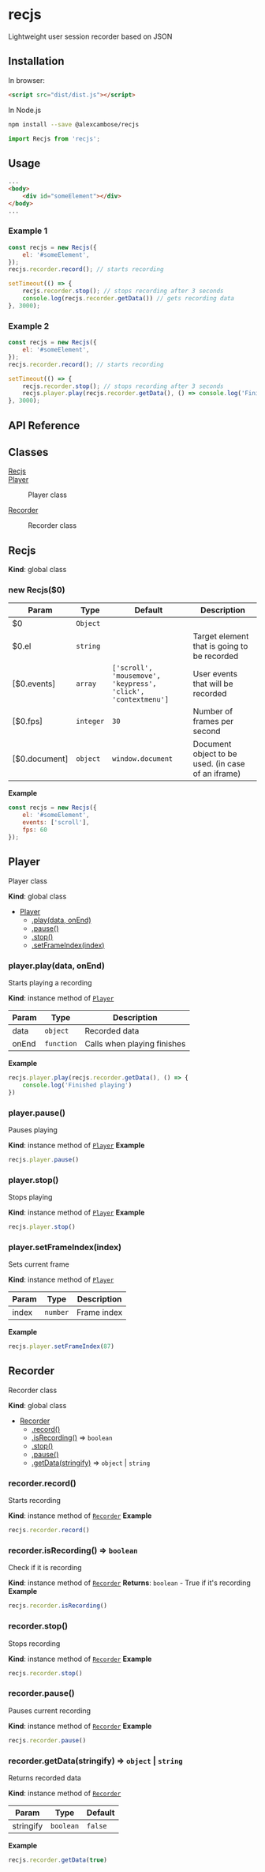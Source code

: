 # recjs
Lightweight user session recorder based on JSON

## Installation
In browser:

```html
<script src="dist/dist.js"></script>
```

In Node.js

```bash
npm install --save @alexcambose/recjs
```

```javascript
import Recjs from 'recjs';
```

## Usage

```html
...
<body>
    <div id="someElement"></div>
</body>
...
```

### Example 1

```javascript
const recjs = new Recjs({
    el: '#someElement',
});
recjs.recorder.record(); // starts recording

setTimeout(() => {
    recjs.recorder.stop(); // stops recording after 3 seconds
    console.log(recjs.recorder.getData()) // gets recording data
}, 3000);
```

### Example 2

```javascript
const recjs = new Recjs({
    el: '#someElement',
});
recjs.recorder.record(); // starts recording

setTimeout(() => {
    recjs.recorder.stop(); // stops recording after 3 seconds
    recjs.player.play(recjs.recorder.getData(), () => console.log('Finished')); // plays current recording and logs when finishes
}, 3000);
```

## API Reference

## Classes

<dl>
<dt><a href="#Recjs">Recjs</a></dt>
<dd></dd>
<dt><a href="#Player">Player</a></dt>
<dd><p>Player class</p>
</dd>
<dt><a href="#Recorder">Recorder</a></dt>
<dd><p>Recorder class</p>
</dd>
</dl>

<a name="Recjs"></a>

## Recjs
**Kind**: global class
<a name="new_Recjs_new"></a>

### new Recjs($0)

| Param | Type | Default | Description |
| --- | --- | --- | --- |
| $0 | <code>Object</code> |  |  |
| $0.el | <code>string</code> |  | Target element that is going to be recorded |
| [$0.events] | <code>array</code> | <code>[&#x27;scroll&#x27;, &#x27;mousemove&#x27;, &#x27;keypress&#x27;, &#x27;click&#x27;, &#x27;contextmenu&#x27;]</code> | User events that will be recorded |
| [$0.fps] | <code>integer</code> | <code>30</code> | Number of frames per second |
| [$0.document] | <code>object</code> | <code>window.document</code> | Document object to be used. (in case of an iframe) |

**Example**
```js
const recjs = new Recjs({
    el: '#someElement',
    events: ['scroll'],
    fps: 60
});
```
<a name="Player"></a>

## Player
Player class

**Kind**: global class

* [Player](#Player)
    * [.play(data, onEnd)](#Player+play)
    * [.pause()](#Player+pause)
    * [.stop()](#Player+stop)
    * [.setFrameIndex(index)](#Player+setFrameIndex)

<a name="Player+play"></a>

### player.play(data, onEnd)
Starts playing a recording

**Kind**: instance method of [<code>Player</code>](#Player)

| Param | Type | Description |
| --- | --- | --- |
| data | <code>object</code> | Recorded data |
| onEnd | <code>function</code> | Calls when playing finishes |

**Example**
```js
recjs.player.play(recjs.recorder.getData(), () => {
    console.log('Finished playing')
})
```
<a name="Player+pause"></a>

### player.pause()
Pauses playing

**Kind**: instance method of [<code>Player</code>](#Player)
**Example**
```js
recjs.player.pause()
```
<a name="Player+stop"></a>

### player.stop()
Stops playing

**Kind**: instance method of [<code>Player</code>](#Player)
**Example**
```js
recjs.player.stop()
```
<a name="Player+setFrameIndex"></a>

### player.setFrameIndex(index)
Sets current frame

**Kind**: instance method of [<code>Player</code>](#Player)

| Param | Type | Description |
| --- | --- | --- |
| index | <code>number</code> | Frame index |

**Example**
```js
recjs.player.setFrameIndex(87)
```
<a name="Recorder"></a>

## Recorder
Recorder class

**Kind**: global class

* [Recorder](#Recorder)
    * [.record()](#Recorder+record)
    * [.isRecording()](#Recorder+isRecording) ⇒ <code>boolean</code>
    * [.stop()](#Recorder+stop)
    * [.pause()](#Recorder+pause)
    * [.getData(stringify)](#Recorder+getData) ⇒ <code>object</code> \| <code>string</code>

<a name="Recorder+record"></a>

### recorder.record()
Starts recording

**Kind**: instance method of [<code>Recorder</code>](#Recorder)
**Example**
```js
recjs.recorder.record()
```
<a name="Recorder+isRecording"></a>

### recorder.isRecording() ⇒ <code>boolean</code>
Check if it is recording

**Kind**: instance method of [<code>Recorder</code>](#Recorder)
**Returns**: <code>boolean</code> - True if it's recording
**Example**
```js
recjs.recorder.isRecording()
```
<a name="Recorder+stop"></a>

### recorder.stop()
Stops recording

**Kind**: instance method of [<code>Recorder</code>](#Recorder)
**Example**
```js
recjs.recorder.stop()
```
<a name="Recorder+pause"></a>

### recorder.pause()
Pauses current recording

**Kind**: instance method of [<code>Recorder</code>](#Recorder)
**Example**
```js
recjs.recorder.pause()
```
<a name="Recorder+getData"></a>

### recorder.getData(stringify) ⇒ <code>object</code> \| <code>string</code>
Returns recorded data

**Kind**: instance method of [<code>Recorder</code>](#Recorder)

| Param | Type | Default |
| --- | --- | --- |
| stringify | <code>boolean</code> | <code>false</code> |

**Example**
```js
recjs.recorder.getData(true)
```